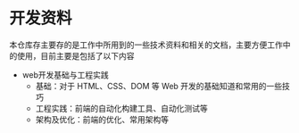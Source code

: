 # 开发资料
 本仓库存主要存的是工作中所用到的一些技术资料和相关的文档，主要方便工作中的使用，目前主要是包括了以下内容
 * web开发基础与工程实践
    + 基础：对于 HTML、CSS、DOM 等 Web 开发的基础知道和常用的一些技巧
    + 工程实践：前端的自动化构建工具、自动化测试等
    + 架构及优化：前端的优化、常用架构等
    